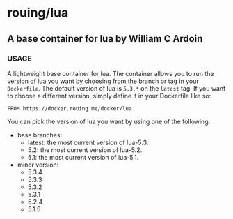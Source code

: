 # rouing/lua
## A base container for lua by William C Ardoin

### USAGE
A lightweight base container for lua. The container allows you to run the version of lua you want by choosing from the branch or tag in your `Dockerfile`. The default version of lua is `5.3.*` on the `latest` tag. If you want to choose a different version, simply define it in your Dockerfile like so:

```
FROM https://docker.rouing.me/docker/lua
```

You can pick the version of lua you want by using one of the following:

* base branches:
    * latest: the most current version of lua-5.3.
    * 5.2: the most current version of lua-5.2.
    * 5.1: the most current version of lua-5.1.
* minor version:
    * 5.3.4
    * 5.3.3
    * 5.3.2
    * 5.3.1
    * 5.2.4
    * 5.1.5
